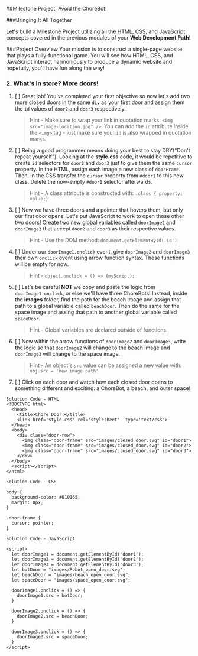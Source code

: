 ##Milestone Project: Avoid the ChoreBot!

###Bringing It All Together

Let's build a Milestone Project utilizing all the HTML, CSS, and JavaScript concepts covered in the previous modules of your **Web Development Path**! 

###Project Overview
Your mission is to construct a single-page website that plays a fully-functional game. You will see how HTML, CSS, and JavaScript interact harmoniously to produce a dynamic website and hopefully, you'll have fun along the way!

### 2. What's in store? More doors!

1. [ ] Great job! You've completed your first objective so now let's add two more closed doors in the same `div` as your first door and assign them the `id` values of `door2` and `door3` respectively.

    >Hint - Make sure to wrap your link in quotation marks:    `<img src="image-location.jpg" />`. You can add the `id` attribute inside the `<img>` tag - just make sure your `id` is also wrapped in quotation marks.

2. [ ] Being a good programmer means doing your best to stay DRY("Don't repeat yourself"). Looking at the **style.css** code, it would be repetitive to create `id` selectors for `door2` and `door3` just to give them the same `cursor` property. In the HTML, assign each image a new class of `doorFrame`. Then, in the CSS transfer the `cursor` property from `#door1` to this new class. Delete the now-empty `#door1` selector afterwards.
 
    >Hint - A class attribute is constructed with:
`.class { property: value;}`

3. [ ] Now we have three doors and a pointer that hovers them, but only our first door opens. Let's put JavaScript to work to open those other two doors! Create two new global variables called `doorImage2` and `doorImage3` that accept `door2` and `door3` as their respective values.

    >Hint - Use the DOM method: `document.getElementById('id')`

4. [ ] Under our `doorImage1.onclick` event, give `doorImage2` and `doorImage3` their own `onclick` event using arrow function syntax. These functions will be empty for now.

    >Hint - `object.onclick = () => {myScript};`
    
5. [ ] Let's be careful **NOT** we copy and paste the logic from `doorImage1.onclick`, or else we'll have three ChoreBots! Instead, inside the **images** folder, find the path for the beach image and assign that path to a global variable called `beachDoor`. Then do the same for the space image and assing that path to another global variable called `spaceDoor`.

    >Hint - Global variables are declared outside of     	functions.
   

6. [ ] Now within the arrow functions of `doorImage2` and `doorImage3`, write the logic so that `doorImage2` will change to the beach image and `doorImage3` will change to the space image.

    >Hint - An object's `src` value can be assigned a new 	value with:
   `obj.src = 'new image path'`

7. [ ] Click on each door and watch how each closed door opens to something different and exciting: a ChoreBot, a beach, and outer space!

```
Solution Code - HTML
<!DOCTYPE html>
  <head>
    <title>Chore Door!</title>
    <link href='style.css' rel='stylesheet'  type='text/css'>
  </head>
  <body>
    <div class="door-row">
      <img class="door-frame" src="images/closed_door.svg" id="door1">
      <img class="door-frame" src="images/closed_door.svg" id="door2">
      <img class="door-frame" src="images/closed_door.svg" id="door3">
    </div>
  </body>
  <script></script>
</html>
```
```
Solution Code - CSS

body {
  background-color: #010165;
  margin: 0px;
}

.door-frame {
  cursor: pointer;
}
```

```
Solution Code - JavaScript

<script>
  let doorImage1 = document.getElementById('door1');
  let doorImage2 = document.getElementById('door2');
  let doorImage3 = document.getElementById('door3');
  let botDoor = "images/Robot_open_door.svg";
  let beachDoor = "images/beach_open_door.svg";
  let spaceDoor = "images/space_open_door.svg";
	
  doorImage1.onclick = () => {
    doorImage1.src = botDoor;
  }
	
  doorImage2.onclick = () => {
    doorImage2.src = beachDoor;
  }
	
  doorImage3.onclick = () => {
    doorImage3.src = spaceDoor;
  }
</script>

